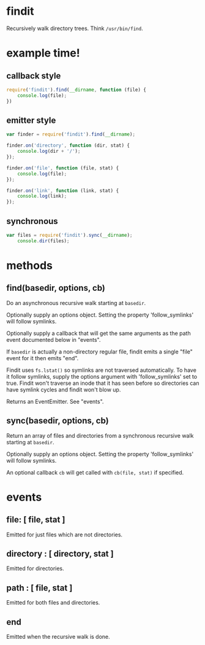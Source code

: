 findit
======

Recursively walk directory trees. Think `/usr/bin/find`.

example time!
=============

callback style
--------------

````javascript
require('findit').find(__dirname, function (file) {
    console.log(file);
})
````

emitter style
-------------

````javascript
var finder = require('findit').find(__dirname);

finder.on('directory', function (dir, stat) {
    console.log(dir + '/');
});

finder.on('file', function (file, stat) {
    console.log(file);
});

finder.on('link', function (link, stat) {
    console.log(link);
});
````

synchronous
-----------

````javascript
var files = require('findit').sync(__dirname);
    console.dir(files);
````

methods
=======

find(basedir, options, cb)
-----------------

Do an asynchronous recursive walk starting at `basedir`.

Optionally supply an options object. Setting the property 'follow_symlinks'
will follow symlinks.

Optionally supply a callback that will get the same arguments as the path event
documented below in "events".

If `basedir` is actually a non-directory regular file, findit emits a single
"file" event for it then emits "end".

Findit uses `fs.lstat()` so symlinks are not traversed automatically. To have it
follow symlinks, supply the options argument with 'follow_symlinks' set to true.
Findit won't traverse an inode that it has seen before so directories can have
symlink cycles and findit won't blow up.

Returns an EventEmitter. See "events".

sync(basedir, options, cb)
-----------------

Return an array of files and directories from a synchronous recursive walk
starting at `basedir`.

Optionally supply an options object. Setting the property 'follow_symlinks'
will follow symlinks.

An optional callback `cb` will get called with `cb(file, stat)` if specified.

events
======

file: [ file, stat ]
--------------------

Emitted for just files which are not directories.

directory : [ directory, stat ]
-------------------------------

Emitted for directories.

path : [ file, stat ]
---------------------

Emitted for both files and directories.

end
---

Emitted when the recursive walk is done.
